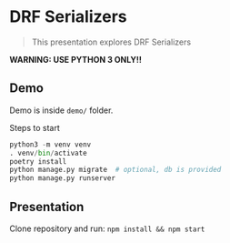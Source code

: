 # DRF Serializers

> This presentation explores DRF Serializers

**WARNING: USE PYTHON 3 ONLY!!**

## Demo

Demo is inside `demo/` folder.

Steps to start

```python
python3 -m venv venv
. venv/bin/activate
poetry install
python manage.py migrate  # optional, db is provided
python manage.py runserver
```

## Presentation

Clone repository and run: `npm install && npm start`
